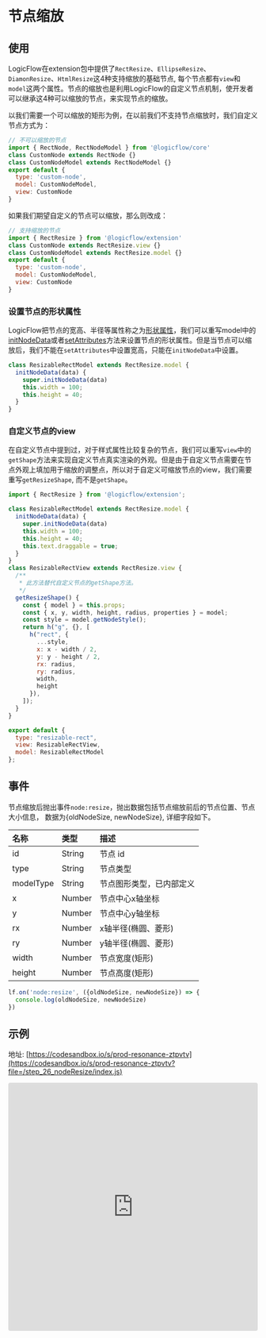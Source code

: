# 节点缩放
## 使用

LogicFlow在extension包中提供了`RectResize`、`EllipseResize`、`DiamonResize`、`HtmlResize`这4种支持缩放的基础节点, 每个节点都有`view`和`model`这两个属性。节点的缩放也是利用LogicFlow的自定义节点机制，使开发者可以继承这4种可以缩放的节点，来实现节点的缩放。

以我们需要一个可以缩放的矩形为例，在以前我们不支持节点缩放时，我们自定义节点方式为：
```js
// 不可以缩放的节点
import { RectNode, RectNodeModel } from '@logicflow/core'
class CustomNode extends RectNode {}
class CustomNodeModel extends RectNodeModel {}
export default {
  type: 'custom-node',
  model: CustomNodeModel,
  view: CustomNode
}
```

如果我们期望自定义的节点可以缩放，那么则改成：
```js
// 支持缩放的节点
import { RectResize } from '@logicflow/extension'
class CustomNode extends RectResize.view {}
class CustomNodeModel extends RectResize.model {}
export default {
  type: 'custom-node',
  model: CustomNodeModel,
  view: CustomNode
}
```

### 设置节点的形状属性

LogicFlow把节点的宽高、半径等属性称之为[形状属性](/api/nodeModelApi.html#形状属性)，我们可以重写model中的[initNodeData](/api/nodeModelApi.html#getoutlinestyle)或者[setAttributes](/api/nodeModelApi.html#setattributes)方法来设置节点的形状属性。但是当节点可以缩放后，我们不能在`setAttributes`中设置宽高，只能在`initNodeData`中设置。

```js
class ResizableRectModel extends RectResize.model {
  initNodeData(data) {
    super.initNodeData(data)
    this.width = 100;
    this.height = 40;
  }
}
```

### 自定义节点的view

在自定义节点中提到过，对于样式属性比较复杂的节点，我们可以重写`view`中的`getShape`方法来实现自定义节点真实渲染的外观。但是由于自定义节点需要在节点外观上填加用于缩放的调整点，所以对于自定义可缩放节点的view，我们需要重写`getResizeShape`, 而不是`getShape`。

```js
import { RectResize } from '@logicflow/extension';

class ResizableRectModel extends RectResize.model {
  initNodeData(data) {
    super.initNodeData(data)
    this.width = 100;
    this.height = 40;
    this.text.draggable = true;
  }
}
class ResizableRectView extends RectResize.view {
  /**
   * 此方法替代自定义节点的getShape方法。
   */
  getResizeShape() {
    const { model } = this.props;
    const { x, y, width, height, radius, properties } = model;
    const style = model.getNodeStyle();
    return h("g", {}, [
      h("rect", {
        ...style,
        x: x - width / 2,
        y: y - height / 2,
        rx: radius,
        ry: radius,
        width,
        height
      }),
    ]);
  }
}

export default {
  type: "resizable-rect",
  view: ResizableRectView,
  model: ResizableRectModel
};

```

## 事件

节点缩放后抛出事件`node:resize`，抛出数据包括节点缩放前后的节点位置、节点大小信息， 数据为{oldNodeSize, newNodeSize}, 详细字段如下。

| 名称  | 类型   | 描述           |
| :---- | :----- | :------------- |
| id    | String | 节点 id|
| type | String | 节点类型 |
| modelType | String | 节点图形类型，已内部定义 |
| x | Number | 节点中心x轴坐标 |
| y | Number | 节点中心y轴坐标 |
| rx | Number | x轴半径(椭圆、菱形) |
| ry | Number | y轴半径(椭圆、菱形) |
| width | Number | 节点宽度(矩形) |
| height | Number | 节点高度(矩形) |

```js
lf.on('node:resize', ({oldNodeSize, newNodeSize}) => {
  console.log(oldNodeSize, newNodeSize)
})
```

## 示例

地址: [https://codesandbox.io/s/prod-resonance-ztpvtv](https://codesandbox.io/s/prod-resonance-ztpvtv?file=/step_26_nodeResize/index.js)

<iframe src="https://codesandbox.io/embed/prod-resonance-ztpvtv?fontsize=14&hidenavigation=1&theme=dark&view=preview"
     style="width:100%; height:500px; border:0; border-radius: 4px; overflow:hidden;"
     title="prod-resonance-ztpvtv"
     allow="accelerometer; ambient-light-sensor; camera; encrypted-media; geolocation; gyroscope; hid; microphone; midi; payment; usb; vr; xr-spatial-tracking"
     sandbox="allow-forms allow-modals allow-popups allow-presentation allow-same-origin allow-scripts"
   ></iframe>
